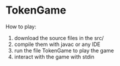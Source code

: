 # TokenGame


How to play:

1. download the source files in the src/
2. compile them with javac or any IDE
3. run the file TokenGame to play the game
4. interact with the game with stdin
